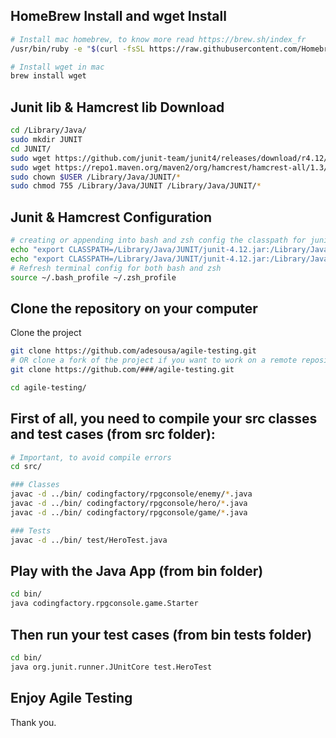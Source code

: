 ## HomeBrew Install and wget Install
```sh
# Install mac homebrew, to know more read https://brew.sh/index_fr
/usr/bin/ruby -e "$(curl -fsSL https://raw.githubusercontent.com/Homebrew/install/master/install)"

# Install wget in mac
brew install wget
```

## Junit lib & Hamcrest lib Download

```sh
cd /Library/Java/
sudo mkdir JUNIT
cd JUNIT/
sudo wget https://github.com/junit-team/junit4/releases/download/r4.12/junit-4.12.jar
sudo wget https://repo1.maven.org/maven2/org/hamcrest/hamcrest-all/1.3/hamcrest-all-1.3.jar
sudo chown $USER /Library/Java/JUNIT/*
sudo chmod 755 /Library/Java/JUNIT /Library/Java/JUNIT/*
```

## Junit & Hamcrest Configuration

```sh
# creating or appending into bash and zsh config the classpath for junit and hamcrest
echo "export CLASSPATH=/Library/Java/JUNIT/junit-4.12.jar:/Library/Java/JUNIT/hamcrest-all-1.3.jar:." >> ~/.bash_profile
echo "export CLASSPATH=/Library/Java/JUNIT/junit-4.12.jar:/Library/Java/JUNIT/hamcrest-all-1.3.jar:." >> ~/.zsh_profile
# Refresh terminal config for both bash and zsh
source ~/.bash_profile ~/.zsh_profile 
```

## Clone the repository on your computer

Clone the project 
```sh
git clone https://github.com/adesousa/agile-testing.git
# OR clone a fork of the project if you want to work on a remote repository with other people: 
git clone https://github.com/###/agile-testing.git

cd agile-testing/
```

## First of all, you need to compile your src classes and test cases (from src folder):

```sh
# Important, to avoid compile errors
cd src/

### Classes
javac -d ../bin/ codingfactory/rpgconsole/enemy/*.java
javac -d ../bin/ codingfactory/rpgconsole/hero/*.java
javac -d ../bin/ codingfactory/rpgconsole/game/*.java

### Tests
javac -d ../bin/ test/HeroTest.java
```

## Play with the Java App (from bin folder)

```sh
cd bin/
java codingfactory.rpgconsole.game.Starter
```

## Then run your test cases (from bin tests folder)

```sh
cd bin/
java org.junit.runner.JUnitCore test.HeroTest
```

## Enjoy Agile Testing

Thank you.
